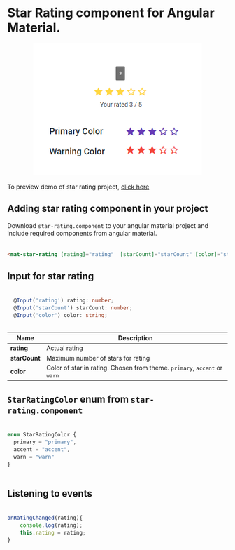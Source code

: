 # Star Rating component for Angular Material.
<p align="center">
    <img  alt="Star Rating" src="img/starRating.png" class="img-responsive">
</p>

To preview demo of star rating project, [click here](https://stackblitz.com/edit/angular-material-star-rating?embed=1&file=index.html&hideExplorer=1&hideNavigation=1&view=preview)

## Adding star rating component in your project
Download `star-rating.component` to your angular material project and include required components from angular material.

```html

<mat-star-rating [rating]="rating"  [starCount]="starCount" [color]="starColor" (ratingUpdated)="onRatingChanged($event)"></mat-star-rating>

```
## Input for star rating

```typescript

  @Input('rating') rating: number;
  @Input('starCount') starCount: number;
  @Input('color') color: string;
  
```  

Name | Description
--- | --- 
**rating** | Actual rating 
**starCount** | Maximum number of stars for rating 
**color** | Color of star in rating. Chosen from theme. `primary`, `accent` or `warn` 

## `StarRatingColor` enum from `star-rating.component`
```typescript

enum StarRatingColor {
  primary = "primary",
  accent = "accent",
  warn = "warn"
}
  
```

## Listening to events
```typescript

onRatingChanged(rating){
	console.log(rating);
	this.rating = rating;
}
  
```
